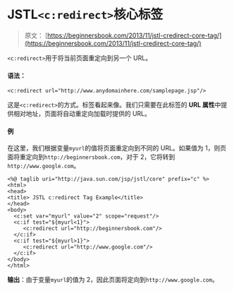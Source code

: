 # JSTL`<c:redirect>`核心标签

> 原文： [https://beginnersbook.com/2013/11/jstl-credirect-core-tag/](https://beginnersbook.com/2013/11/jstl-credirect-core-tag/)

`<c:redirect>`用于将当前页面重定向到另一个 URL。

#### 语法：

```
<c:redirect url="http://www.anydomainhere.com/samplepage.jsp"/>
```

这是`<c:redirect>`的方式。标签看起来像。我们只需要在此标签的 **URL 属性**中提供相对地址，页面将自动重定向加载时提供的 URL。

#### 例

在这里，我们根据变量`myurl`的值将页面重定向到不同的 URL。如果值为 1，则页面将重定向到`http://beginnersbook.com`，对于 2，它将转到`http://www.google.com`。

```
<%@ taglib uri="http://java.sun.com/jsp/jstl/core" prefix="c" %>
<html>
<head>
<title> JSTL c:redirect Tag Example</title>
</head>
<body>
  <c:set var="myurl" value="2" scope="request"/>
  <c:if test="${myurl<1}">
     <c:redirect url="http://beginnersbook.com"/>
  </c:if>
  <c:if test="${myurl>1}">
     <c:redirect url="http://www.google.com"/>
  </c:if>
</body>
</html>
```

**输出**：由于变量`myurl`的值为 2，因此页面将定向到`http://www.google.com`。